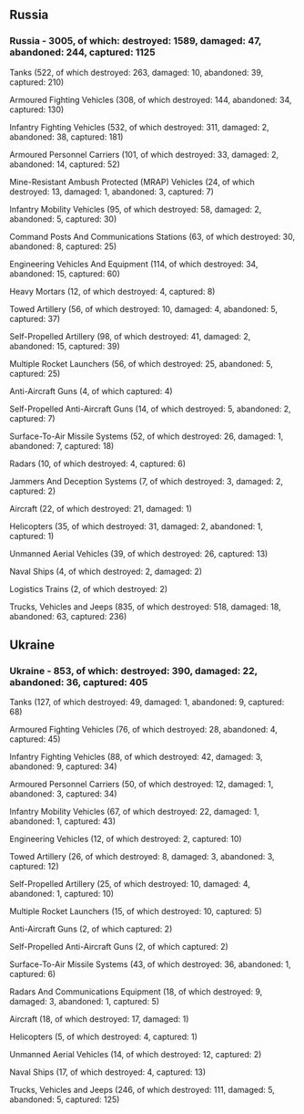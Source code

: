 
 
 ## Russia
 
 ### Russia - 3005, of which: destroyed: 1589, damaged: 47, abandoned: 244, captured: 1125

 

 

 Tanks (522, of which destroyed: 263, damaged: 10, abandoned: 39, captured: 210)

 Armoured Fighting Vehicles (308, of which destroyed: 144, abandoned: 34, captured: 130)

 Infantry Fighting Vehicles (532, of which destroyed: 311, damaged: 2, abandoned: 38, captured: 181)

 Armoured Personnel Carriers (101, of which destroyed: 33, damaged: 2, abandoned: 14, captured: 52)

 Mine-Resistant Ambush Protected (MRAP) Vehicles (24, of which destroyed: 13, damaged: 1, abandoned: 3, captured: 7)

 Infantry Mobility Vehicles (95, of which destroyed: 58, damaged: 2, abandoned: 5, captured: 30)

 Command Posts And Communications Stations (63, of which destroyed: 30, abandoned: 8, captured: 25)

 Engineering Vehicles And Equipment (114, of which destroyed: 34, abandoned: 15, captured: 60)

 Heavy Mortars (12, of which destroyed: 4, captured: 8)

 Towed Artillery (56, of which destroyed: 10, damaged: 4, abandoned: 5, captured: 37)

 Self-Propelled Artillery (98, of which destroyed: 41, damaged: 2, abandoned: 15, captured: 39)

 Multiple Rocket Launchers (56, of which destroyed: 25, abandoned: 5, captured: 25)

 Anti-Aircraft Guns (4, of which captured: 4)

 Self-Propelled Anti-Aircraft Guns (14, of which destroyed: 5, abandoned: 2, captured: 7)

 Surface-To-Air Missile Systems (52, of which destroyed: 26, damaged: 1, abandoned: 7, captured: 18)

 Radars (10, of which destroyed: 4, captured: 6)

 Jammers And Deception Systems (7, of which destroyed: 3, damaged: 2, captured: 2)

 Aircraft (22, of which destroyed: 21, damaged: 1)

 Helicopters (35, of which destroyed: 31, damaged: 2, abandoned: 1, captured: 1)

 Unmanned Aerial Vehicles (39, of which destroyed: 26, captured: 13)

 Naval Ships (4, of which destroyed: 2, damaged: 2)

 Logistics Trains (2, of which destroyed: 2)

 Trucks, Vehicles and Jeeps (835, of which destroyed: 518, damaged: 18, abandoned: 63, captured: 236)

 
 
 ## Ukraine
 
 ### Ukraine - 853, of which: destroyed: 390, damaged: 22, abandoned: 36, captured: 405

 

 

 Tanks (127, of which destroyed: 49, damaged: 1, abandoned: 9, captured: 68)

 Armoured Fighting Vehicles (76, of which destroyed: 28, abandoned: 4, captured: 45)

 Infantry Fighting Vehicles (88, of which destroyed: 42, damaged: 3, abandoned: 9, captured: 34)

 Armoured Personnel Carriers (50, of which destroyed: 12, damaged: 1, abandoned: 3, captured: 34)

 Infantry Mobility Vehicles (67, of which destroyed: 22, damaged: 1, abandoned: 1, captured: 43)

 Engineering Vehicles (12, of which destroyed: 2, captured: 10)

 Towed Artillery (26, of which destroyed: 8, damaged: 3, abandoned: 3, captured: 12)

 Self-Propelled Artillery (25, of which destroyed: 10, damaged: 4, abandoned: 1, captured: 10)

 Multiple Rocket Launchers (15, of which destroyed: 10, captured: 5)

 Anti-Aircraft Guns (2, of which captured: 2)

 Self-Propelled Anti-Aircraft Guns (2, of which captured: 2)

 Surface-To-Air Missile Systems (43, of which destroyed: 36, abandoned: 1, captured: 6)

 

 

 Radars And Communications Equipment (18, of which destroyed: 9, damaged: 3, abandoned: 1, captured: 5)

 Aircraft (18, of which destroyed: 17, damaged: 1)

 Helicopters (5, of which destroyed: 4, captured: 1)

 Unmanned Aerial Vehicles (14, of which destroyed: 12, captured: 2)

 Naval Ships (17, of which destroyed: 4, captured: 13)

 Trucks, Vehicles and Jeeps (246, of which destroyed: 111, damaged: 5, abandoned: 5, captured: 125)


